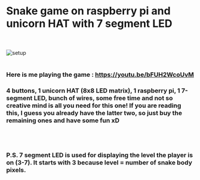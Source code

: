 # Snake game on raspberry pi and unicorn HAT with 7 segment LED
<br><br>
![setup](/img/setup_photo.jpg)
<br><br>
### Here is me playing the game : https://youtu.be/bFUH2WcoUvM
### 4 buttons, 1 unicorn HAT (8x8 LED matrix), 1 raspberry pi, 1 7-segment LED, bunch of wires, some free time and not so creative mind is all you need for this one! If you are reading this, I guess you already have the latter two, so just buy the remaining ones and have some fun xD
<br><br>
### P.S. 7 segment LED is used for displaying the level the player is on (3-7). It starts with 3 because level = number of snake body pixels.

